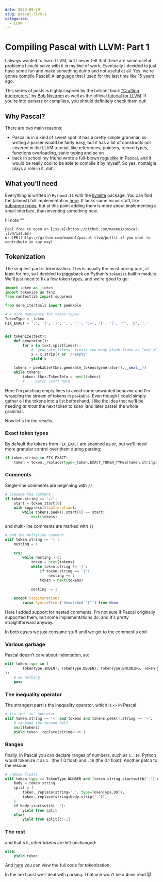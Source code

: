 ```yaml
---
date: 2023-09-29
slug: pascal-llvm-1
categories:
  - LLVM
---
```


# Compiling Pascal with LLVM: Part 1

I always wanted to learn LLVM, but I never felt that there are some useful problems I could solve with it in my line of
work.
Eventually I decided to just have some fun and make something dumb and not useful at all. Yes, we're gonna compile
Pascal! A language that I used for the last time like 15 years ago.

This series of posts is highly inspired by the brilliant
book ["Crafting interpreters"](https://craftinginterpreters.com/) by [Bob Nystrom](https://stuffwithstuff.com/) as well
as the official [tutorial for LLVM](https://llvm.org/docs/tutorial/). If you're into parsers or compilers, you should
definitely check them out!

## Why Pascal?

There are two main reasons:

- Pascal is in a kind of sweet spot: it has a pretty simple grammar, so writing a parser would be fairly easy, but it
  has a lot of constructs not covered in the LLVM tutorial, like references, pointers, record types, functions
  overloading, static typing and so on
- back in school my friend wrote a full-blown [roguelike](https://en.wikipedia.org/wiki/Roguelike) in Pascal, and it
  would be really cool to be able to compile it by myself. So yes, nostalgia plays a role in it, duh.

## What you'll need

Everything is written in `Python3.11` with the [llvmlite](https://github.com/numba/llvmlite) package.
You can find the (almost) full implementation [here](https://github.com/maxme1/pascal-llvm). It lacks some minor stuff,
like [subrange types](https://wiki.freepascal.org/subrange_types), but at this point adding them is more about
implementing a small interface, than inventing something new.

!!! note ""

    Feel free to open an [issue](https://github.com/maxme1/pascal-llvm/issues)
    or [PR](https://github.com/maxme1/pascal-llvm/pulls) if you want to contribute in any way!

<!-- more -->

## Tokenization

The simplest part is tokenization. This is usually the most boring part, at least for me, so I decided to piggyback on
Python's `tokenize` builtin module. We'll just need to fix a few token types, and we're good to go:

```python
import token as _token
import tokenize as tknz
from contextlib import suppress

from more_itertools import peekable

# a nice namespace for token types
TokenType = _token
FIX_EXACT = ';', '(', ')', ',', ':', ':=', '[', ']', '^', '@', '.'


def tokenize(text):
    def generator():
        for x in text.splitlines():
            # `generate_tokens` treats too many blank lines as "end of stream", so we'll patch that
            x = x.strip() or '//empty'
            yield x

    tokens = peekable(tknz.generate_tokens(generator().__next__))
    while tokens:
        token: tknz.TokenInfo = next(tokens)
        # ... patch stuff here
```

Here I'm patching empty lines to avoid some unwanted behavior and I'm wrapping the stream of tokens in `peekable`.
Even though I could simply gather all the tokens into a list beforehand, I like the idea that we'll be needing _at most_
the next token to scan (and later parse) the whole grammar.

Now let's fix the results.

### Exact token types

By default the tokens from `FIX_EXACT` are scanned as `OP`, but we'll need more granular control over them during
parsing:

```python
if token.string in FIX_EXACT:
    token = token._replace(type=_token.EXACT_TOKEN_TYPES[token.string])
```

### Comments

Single-line comments are beginning with `//`

```python
# consume the comment
if token.string == '//':
    start = token.start[0]
    with suppress(StopIteration):
        while tokens.peek().start[0] == start:
            next(tokens)
```

and multi-line comments are marked with `{}`

```python
# and the multiline comment
elif token.string == '{':
    nesting = 1
    
    try:
        while nesting > 0:
            token = next(tokens)
            while token.string != '}':
                if token.string == '{':
                    nesting += 1
                token = next(tokens)
    
            nesting -= 1
    
    except StopIteration:
        raise SyntaxError('Unmatched "{"') from None
```

Here I added support for nested comments. I'm not sure if Pascal originally supported them, but some implementations do,
and it's pretty straightforward anyway.

In both cases we just consume stuff until we get to the comment's end

### Various garbage

Pascal doesn't care about indentation, so:

```python
elif token.type in (
        TokenType.INDENT, TokenType.DEDENT, TokenType.ENCODING, TokenType.ENDMARKER, TokenType.NEWLINE
):  
    # do nothing
    pass
```

### The inequality operator

The strangest part is the inequality operator, which is `<>` in Pascal

```python
# fix the `<>` operator
elif token.string == '<' and tokens and tokens.peek().string == '>':
    # consume the second half
    next(tokens)
    yield token._replace(string='<>')
```

### Ranges

finally, in Pascal you can declare ranges of numbers, such as `1..10`, Python would tokenize it as `1.` (the 1.0 float) 
and `.10` (the 0.1 float). Another patch to the rescue:

```python
# unpack floats
elif token.type == TokenType.NUMBER and (token.string.startswith('.') or token.string.endswith('.')):
    body = token.string
    split = (
        token._replace(string='.', type=TokenType.DOT),
        token._replace(string=body.strip('.')),
    )
    if body.startswith('.'):
        yield from split
    else:
        yield from split[::-1]
```

### The rest

and that's it, other tokens are left unchanged:
```python
else:
    yield token
```

And [here](https://github.com/maxme1/pascal-llvm/blob/master/pascal_llvm/tokenizer.py) you can view the full code for tokenization.

In the next post we'll deal with parsing. That one won't be a 4min read :smiling_imp: 
